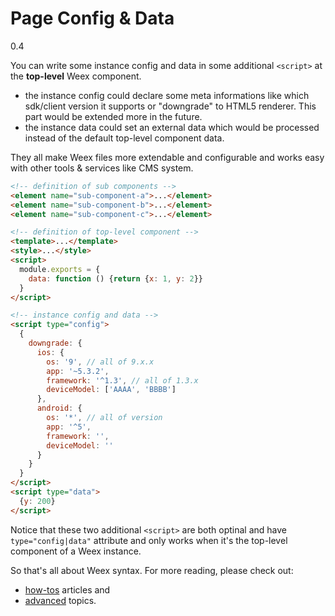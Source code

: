 # Page Config & Data
<span class="weex-version">0.4</span>

You can write some instance config and data in some additional `<script>` at the **top-level** Weex component.

* the instance config could declare some meta informations like which sdk/client version it supports or "downgrade" to HTML5 renderer. This part would be extended more in the future.
* the instance data could set an external data which would be processed instead of the default top-level component data.

They all make Weex files more extendable and configurable and works easy with other tools & services like CMS system.

```html
<!-- definition of sub components -->
<element name="sub-component-a">...</element>
<element name="sub-component-b">...</element>
<element name="sub-component-c">...</element>

<!-- definition of top-level component -->
<template>...</template>
<style>...</style>
<script>
  module.exports = {
    data: function () {return {x: 1, y: 2}}
  }
</script>

<!-- instance config and data -->
<script type="config">
  {
    downgrade: {
      ios: {
        os: '9', // all of 9.x.x
        app: '~5.3.2',
        framework: '^1.3', // all of 1.3.x
        deviceModel: ['AAAA', 'BBBB']
      },
      android: {
        os: '*', // all of version
        app: '^5',
        framework: '',
        deviceModel: ''
      }
    }
  }
</script>
<script type="data">
  {y: 200}
</script>
```

Notice that these two additional `<script>` are both optinal and have `type="config|data"` attribute and only works when it's the top-level component of a Weex instance.

So that's all about Weex syntax. For more reading, please check out:

* [how-tos](../how-to/main.md) articles and
* [advanced](../advanced/main.md) topics.
